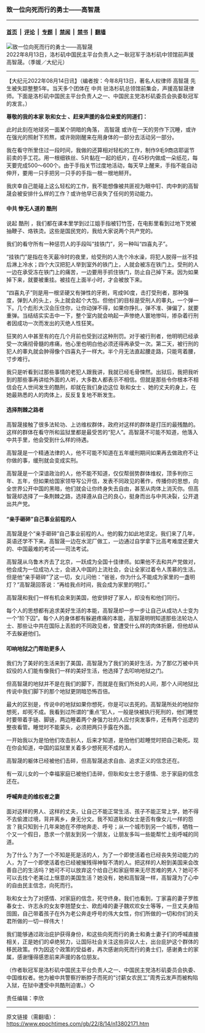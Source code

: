 ### 致一位向死而行的勇士——高智晟

---

#### [首页](../../../..?n13802171) &nbsp;|&nbsp; [评论](../../../../../epoch-comment?n13802171) &nbsp;|&nbsp; [专题](../../../../../epoch-special?n13802171) &nbsp;|&nbsp; [禁闻](../../../../../epoch-news?n13802171) &nbsp;|&nbsp; [禁书](../../../../../books?n13802171) &nbsp;|&nbsp; [翻墙](https://github.com/gfw-breaker/nogfw/blob/master/README.md?n13802171)


<div><img alt="致一位向死而行的勇士——高智晟" class="attachment-djy_600_400 size-djy_600_400 wp-post-image" src="https://i.epochtimes.com/assets/uploads/2022/08/id13802176-DSC03519ab-600x400.jpg"/>
<div class="caption">
 2022年8月13日，洛杉矶中国民主平台负责人之一耿冠军于洛杉矶中领馆前声援高智晟。（季媛／大纪元）
</div></div><hr/><div class="post_content" id="artbody" itemprop="articleBody">
 <!-- article content begin -->
 <p>
  【大纪元2022年08月14日讯】（编者按：今年8月13日，著名人权律师
  <ok href="https://www.epochtimes.com/gb/tag/%E9%AB%98%E6%99%BA%E6%99%9F.html">
   高智晟
  </ok>
  先生被失踪整整5年。当天多个团体在
  <ok href="https://www.epochtimes.com/gb/tag/%E4%B8%AD%E5%85%B1.html">
   中共
  </ok>
  驻洛杉矶总领馆前集会，声援高智晟律师。下面是洛杉矶中国民主平台负责人之一、中国民主党洛杉矶委员会执委耿冠军的发言。）
 </p>
 <p>
  <strong>
   尊敬的我的本家
   <ok href="https://www.epochtimes.com/gb/tag/%E8%80%BF%E5%92%8C%E5%A5%B3%E5%A3%AB.html">
    耿和女士
   </ok>
   、赶来声援的各位亲爱的同道们：
  </strong>
 </p>
 <p>
  此时此刻在地球另一面某个阴暗的角落，
  <ok href="https://www.epochtimes.com/gb/tag/%E9%AB%98%E6%99%BA%E6%99%9F.html">
   高智晟
  </ok>
  或许在一天的劳作下沉睡，或许在强光的照射下煎熬，或许刚刚醒来在用身体的一部分去活动另一部分。
 </p>
 <p>
  我在看守所里住过一段时间，我做的还算相对轻松的工作，制作9毛9商店耶诞节前卖的手工花。用一根细铁丝、5片黏在一起的纸片，在45秒内做成一朵纸花，每天要完成500～600个。由于手指关节过度地活动，每天早上醒来，手指不能自动伸开，要用一只手把另一只手的手指一根一根地掰开。
 </p>
 <p>
  我庆幸自己能碰上这么轻松的工作，我不能想像被共匪视为眼中钉、肉中刺的高智晟会被安排什么样的工作？或许他早已丧失了任何的劳动能力。
 </p>
 <h4>
  <ok href="https://www.epochtimes.com/gb/tag/%E4%B8%AD%E5%85%B1.html">
   中共
  </ok>
  惨无人道的
  <ok href="https://www.epochtimes.com/gb/tag/%E9%85%B7%E5%88%91.html">
   酷刑
  </ok>
 </h4>
 <p>
  说起
  <ok href="https://www.epochtimes.com/gb/tag/%E9%85%B7%E5%88%91.html">
   酷刑
  </ok>
  ，我们都在课本里学到过江姐手指被钉竹签，在电影里看到过地下党被抽鞭子、烙铁烫。这些是国民党的，我给大家说两个共产党的。
 </p>
 <p>
  我们的看守所有一种惩罚人的手段叫“挂铁门”，另一种叫“四喜丸子”。
 </p>
 <p>
  “挂铁门”是指在冬天最冷时的夜里，给受刑的人洗个冷水澡，将犯人脱得一丝不挂后淋上冷水；四个大汉把犯人举到室外的铁门上，人就会被冻在铁门上。受刑的人一边在承受冻在铁门上的痛苦，一边要用手抓住铁门，防止自己掉下来。因为如果掉下来，就要被重挂。被挂在上面半小时，才会被放下来。
 </p>
 <p>
  “四喜丸子”则是用一根坚硬又有弹性的牙刷，弯成90度，击打受刑者，那种强度，弹到人的头上，头上就会起个大包。但他们的目标是受刑人的睾丸，一个弹一下。几个彪形大汉会压住你，让你动弹不得，如果你挣扎，弹不准、弹偏了，就要重弹。当结结实实击中一下，整个室内就会响起一声惨绝人寰地惨叫，掺杂着行刑者因成功一次而发出的灭绝人性狂笑。
 </p>
 <p>
  狂笑的人中甚至有的在几个月前也受到过这种刑罚。对于被行刑者，他明明已经承受一次痛彻骨髓的疼痛，他心里也明白他必须还得再承受一次。第二天，被行刑的犯人的睾丸就会肿得像个四喜丸子一样大。半个月无法直起腰走路，只能弯着腰，寸步难行。
 </p>
 <p>
  我只是听看到过那些事情的老犯人跟我讲，我就已经毛骨悚然。出狱后，我把我听到的那些事再讲给外面的人听，大多数人都表示不相信。但就是那些令你根本不相信会在人世间发生的酷刑，却就在我们身边这位
  <ok href="https://www.epochtimes.com/gb/tag/%E8%80%BF%E5%92%8C%E5%A5%B3%E5%A3%AB.html">
   耿和女士
  </ok>
  、她的丈夫的身上，在她最熟悉的人的肉体上，反反复复地不断发生。
 </p>
 <h4>
  选择荆棘之路者
 </h4>
 <p>
  高智晟接触了很多法轮功、上访维权群体，政府对这样的群体是打压的最残酷的。这样的群体在看守所和监狱里都是最受苦的“犯人”。高智晟不可能不知道，他落入中共手里，他会受到什么样的待遇。
 </p>
 <p>
  高智晟是一个精通法律的人，他不可能不知道在五年缓刑期间如果再去做政府不让你做的事，缓刑就会变成实刑。
 </p>
 <p>
  高智晟是一个深谙政治的人，他不能不知道，仅仅帮弱势群体维权，顶多判你三年、五年，但如果给国家领导写公开信，发表不同政见的著作，传播你的思想，向全世界公开中国的黑暗，他们就会让你终身失去自由，甚至从肉体上消灭你。但高智晟却选择了一条荆棘之路，选择遵从自己的良心，挺身而出与中共决裂，公开退出共产党。
 </p>
 <h4>
  “亲手砸碎”自己事业前程的人
 </h4>
 <p>
  高智晟是个“亲手砸碎”自己事业前程的人。他的毅力如此地坚定。我们来了几年，英语还学不下来。高智晟一边在水泥厂做工，一边通过自学拿下比高考难度还要大的、中国最难的考试——司法考试。
 </p>
 <p>
  高智晟从乌鲁木齐去了北京，一跃成为全国十佳律师。如果他不去和共产党做对，他会成为一位成功人士，会进入中国的上流社会，会让全家过着令人羡慕的生活。但是他“亲手砸碎”了这一切，女儿问他：“爸爸，你为什么不能成为家里的一盏明灯？”高智晟回答说：“再给我点时间，我会成为家里的明灯。”
 </p>
 <p>
  高智晟和我们一样有机会来到美国，他安排好了家人，却没有和他们同行。
 </p>
 <p>
  每个人的思想都有追求美好生活的本能，高智晟却一步一步让自己从成功人士变为一个“阶下囚”。每个人的身体都有躲避疼痛的本能，高智晟明明知道那些法轮功人士、那些让中共在国际上丢脸的不同政见者，曾遭受什么样的肉体折磨，但他却从不去躲避他们。
 </p>
 <h4>
  叩响地狱之门帮助更多人
 </h4>
 <p>
  我们为了美好的生活来到了美国，高智晟为了我们的美好生活，为了那亿万被中共奴役的人们能有像我们一样的美好生活，他选择了去叩响地狱之门。
 </p>
 <p>
  但高智晟的地狱并不是在我们的脚下，而就是在我们所处的人间，那个人间地狱比传说中我们脚下的那个地狱更阴暗恐怖百倍。
 </p>
 <p>
  最大的区别是，传说中的地狱如果你想死，你是可以去死的。高智晟所处的地狱你想死，却死不成。我看到过所谓的“重点”犯人，一般是快被执行死刑的，他们睡觉时要带着手链、脚链，两边睡着两个身强力壮的人应付突发事件，还有两个巡逻的整夜看管。睡觉时不能蒙头，必须把两只手露在外面。
 </p>
 <p>
  一开始我以为是怕他们攻击别人，后来才知道，是怕他们趁睡觉时把自己勒死。现在你会知道，中国的监狱里关着多少想死死不成的人。
 </p>
 <p>
  高智晟的躯体已经被他们击碎，但高智晟追求自由、追求正义的信念还在。
 </p>
 <p>
  有一双儿女的一个幸福家庭已被他们击碎，但耿和女士忠于感情、忠于家庭的信念还在。
 </p>
 <h4>
  呼喊奔走的维权者之妻
 </h4>
 <p>
  面对这样的男人、这样的丈夫，让自己不能正常生活、孩子不能正常上学，她不得不去偷渡过境，背井离乡，身无分文。我不知道耿和女士是否有像女儿一样的怨言？我只知到十几年来她在不停地奔走、呼号；从一个城市到另一个城市，牺牲一个又一个假日，恳求一个朋友到另一个朋友，让朋友多叫一些能帮忙上街呼喊的同道。
 </p>
 <p>
  为了什么？为了一个不知是死是活的人，为了一个即使活着也已经丧失劳动能力的人，为了一个即使活着也已经被摧残得神智不清的人。把这样的人盼到美国来会改善自己的生活吗？她可不可以放弃这个给自己和家庭带来无尽苦难的男人？她可不可以去找个老美过上惬意的美国生活？她没有，她和高智晟一样，高智晟为了心中的自由民主信念，向死而行。
 </p>
 <p>
  耿和女士为了对感情、对家庭的信念，死守终身。我们也看到，丁家喜的妻子罗胜春女士、许志永的女友李翘楚女士、欧彪峰的妻子魏欢欢女士等等，一旦丈夫身陷囹圄，自己带着孩子在外为老公奔走呼号的伟大女性，你们所做的一切和你们的夫君所做的一切一样伟大！
 </p>
 <p>
  我们能够通过政治庇护获得身份，和这些向死而行的勇士和勇士妻子们的呼喊直接相关，正是她们的卓绝努力，让国际社会关注这些异议人士，出台庇护这个群体的移民政策。作为因这个政策的受益者，再次感谢向死而行的勇士们，感谢勇士的家属，感谢懂得感恩前来声援的各位朋友。
 </p>
 <p>
  （作者耿冠军是洛杉矶中国民主平台负责人之一、中国民主党洛杉矶委员会执委、中国维权者。他为被中共警察拧断脖子而死的“讨薪女农民工”周秀云发声而被构陷入狱，在狱中遭受中共酷刑迫害。）◇
 </p>
 <p>
  责任编辑：李欣
 </p>
 <!-- article content end -->
 <div id="below_article_ad">
 </div>
</div>


---

原文链接（需翻墙）：https://www.epochtimes.com/gb/22/8/14/n13802171.htm